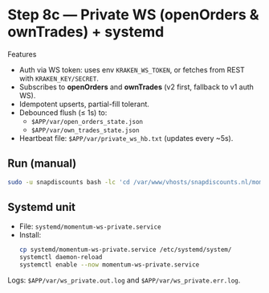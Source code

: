 
# Step 8c — Private WS (openOrders & ownTrades) + systemd

Features
- Auth via WS token: uses env `KRAKEN_WS_TOKEN`, or fetches from REST with `KRAKEN_KEY/SECRET`.
- Subscribes to **openOrders** and **ownTrades** (v2 first, fallback to v1 auth WS).
- Idempotent upserts, partial-fill tolerant.
- Debounced flush (≤ 1s) to:
  - `$APP/var/open_orders_state.json`
  - `$APP/var/own_trades_state.json`
- Heartbeat file: `$APP/var/private_ws_hb.txt` (updates every ~5s).

## Run (manual)
```bash
sudo -u snapdiscounts bash -lc 'cd /var/www/vhosts/snapdiscounts.nl/momentum && . .venv/bin/activate && python -m momentum.scripts.ws_private_runner --app $PWD'
```

## Systemd unit
- File: `systemd/momentum-ws-private.service`
- Install:
  ```bash
  cp systemd/momentum-ws-private.service /etc/systemd/system/
  systemctl daemon-reload
  systemctl enable --now momentum-ws-private.service
  ```

Logs: `$APP/var/ws_private.out.log` and `$APP/var/ws_private.err.log`.
